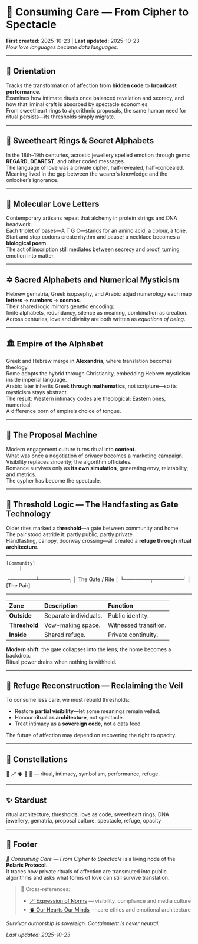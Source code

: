 # 🐝 Consuming Care — From Cipher to Spectacle  
**First created:** 2025-10-23 | **Last updated:** 2025-10-23  
*How love languages became data languages.*

---

## 🧭 Orientation  
Tracks the transformation of affection from **hidden code** to **broadcast performance**.  
Examines how intimate rituals once balanced revelation and secrecy, and how that liminal craft is absorbed by spectacle economies.  
From sweetheart rings to algorithmic proposals, the same human need for ritual persists—its thresholds simply migrate.

---

## 💎 Sweetheart Rings & Secret Alphabets  
In the 18th–19th centuries, acrostic jewellery spelled emotion through gems:  
**REGARD**, **DEAREST**, and other coded messages.  
The language of love was a private cipher, half-revealed, half-concealed.  
Meaning lived in the gap between the wearer’s knowledge and the onlooker’s ignorance.

---

## 🧬 Molecular Love Letters  
Contemporary artisans repeat that alchemy in protein strings and DNA beadwork.  
Each triplet of bases—A T G C—stands for an amino acid, a colour, a tone.  
Start and stop codons create rhythm and pause; a necklace becomes a **biological poem**.  
The act of inscription still mediates between secrecy and proof, turning emotion into matter.

---

## ✡️ Sacred Alphabets and Numerical Mysticism  
Hebrew gematria, Greek isopsephy, and Arabic abjad numerology each map **letters → numbers → cosmos**.  
Their shared logic mirrors genetic encoding:  
finite alphabets, redundancy, silence as meaning, combination as creation.  
Across centuries, love and divinity are both written as *equations of being*.

---

## 🏛️ Empire of the Alphabet  
Greek and Hebrew merge in **Alexandria**, where translation becomes theology.  
Rome adopts the hybrid through Christianity, embedding Hebrew mysticism inside imperial language.  
Arabic later inherits Greek **through mathematics**, not scripture—so its mysticism stays abstract.  
The result: Western intimacy codes are theological; Eastern ones, numerical.  
A difference born of empire’s choice of tongue.

---

## 💍 The Proposal Machine  
Modern engagement culture turns ritual into **content**.  
What was once a negotiation of privacy becomes a marketing campaign.  
Visibility replaces sincerity; the algorithm officiates.  
Romance survives only as **its own simulation**, generating envy, relatability, and metrics.  
The cypher has become the spectacle.

---

## 🚪 Threshold Logic — The Handfasting as Gate Technology  
Older rites marked a **threshold**—a gate between community and home.  
The pair stood astride it: partly public, partly private.  
Handfasting, canopy, doorway crossing—all created a **refuge through ritual architecture**.  

---

    [Community]
         │
 ┌───────┴────────┐
 │  The Gate / Rite  │
 └───────┬────────┘
         │
     [The Pair]  

---

| Zone | Description | Function |
|:--|:--|:--|
| **Outside** | Separate individuals. | Public identity. |
| **Threshold** | Vow-making space. | Witnessed transition. |
| **Inside** | Shared refuge. | Private continuity. |

**Modern shift:** the gate collapses into the lens; the home becomes a backdrop.  
Ritual power drains when nothing is withheld.

---

## 🌾 Refuge Reconstruction — Reclaiming the Veil  
To consume less care, we must rebuild thresholds:  
- Restore **partial visibility**—let some meanings remain veiled.  
- Honour **ritual as architecture**, not spectacle.  
- Treat intimacy as a **sovereign code**, not a data feed.  

The future of affection may depend on recovering the right to opacity.

---

## 🌌 Constellations  
🐝 🪄 🫀 💍 🚪 — ritual, intimacy, symbolism, performance, refuge.

---

## ✨ Stardust  
ritual architecture, thresholds, love as code, sweetheart rings, DNA jewellery, gematria, proposal culture, spectacle, refuge, opacity

---

## 🏮 Footer  
*🐝 Consuming Care — From Cipher to Spectacle* is a living node of the **Polaris Protocol**.  
It traces how private rituals of affection are transmuted into public algorithms and asks what forms of love can still survive translation.  

> 📡 Cross-references:  
> - [🪄 Expression of Norms](../Big_Picture_Protocols/🪄_Expression_Of_Norms/) — visibility, compliance and media culture  
> - [🫀 Our Hearts Our Minds](../Big_Picture_Protocols/🫀_Our_Hearts_Our_Minds/) — care ethics and emotional architecture  

*Survivor authorship is sovereign. Containment is never neutral.*  

_Last updated: 2025-10-23_
